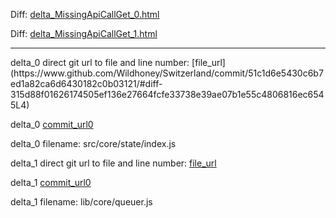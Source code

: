 Diff: [delta_MissingApiCallGet_0.html](./delta_MissingApiCallGet_0.html)

Diff: [delta_MissingApiCallGet_1.html](./delta_MissingApiCallGet_1.html)

<hr>
delta_0 direct git url to file and line number: [file_url](https://www.github.com/Wildhoney/Switzerland/commit/51c1d6e5430c6b7ed1a82ca6d6430182c0b03121/#diff-315d88f01626174505ef136e27664fcfe33738e39ae07b1e55c4806816ec6545L4)

delta_0 [commit_url0](https://www.github.com/Wildhoney/Switzerland/commit/51c1d6e5430c6b7ed1a82ca6d6430182c0b03121)

delta_0 filename: src/core/state/index.js



delta_1 direct git url to file and line number: [file_url](https://www.github.com/hugeen/burst/commit/b59cdb0c59bef16426c0c47e4bd561beebb24f1e/#diff-b0fbbf87c5a7edc78d1177279b847be0a55bd13aed1c7eafc8aa6350b1a1ee9eL1)

delta_1 [commit_url0](https://www.github.com/hugeen/burst/commit/b59cdb0c59bef16426c0c47e4bd561beebb24f1e)

delta_1 filename: lib/core/queuer.js



